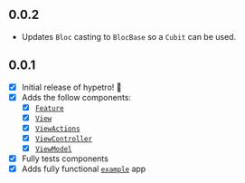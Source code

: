 ## 0.0.2

* Updates `Bloc` casting to `BlocBase` so a `Cubit` can be used.

## 0.0.1

* [X] Initial release of hypetro! 🎉
* [X] Adds the follow components:
  * [X] [`Feature`](./lib/src/feature.dart)
  * [X] [`View`](./lib/src/view.dart)
  * [X] [`ViewActions`](./lib/src/view_actions.dart)
  * [X] [`ViewController`](./lib/src/view_controller.dart)
  * [X] [`ViewModel`](./lib/src/view_model.dart)
* [X] Fully tests components
* [X] Adds fully functional [`example`](./example) app